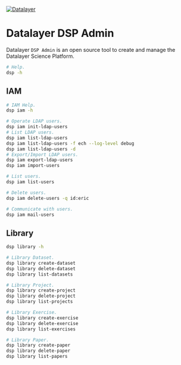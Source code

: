 [![Datalayer](https://raw.githubusercontent.com/datalayer/datalayer/main/res/logo/datalayer-25.svg?sanitize=true)](https://datalayer.io)

# Datalayer DSP Admin

Datalayer `DSP Admin` is an open source tool to create and manage the Datalayer Science Platform.

```bash
# Help.
dsp -h
```

## IAM

```bash
# IAM Help.
dsp iam -h
```

```bash
# Operate LDAP users.
dsp iam init-ldap-users
# List LDAP users.
dsp iam list-ldap-users
dsp iam list-ldap-users -f ech --log-level debug
dsp iam list-ldap-users -d
# Export/Import LDAP users.
dsp iam export-ldap-users
dsp iam import-users
```

```bash
# List users.
dsp iam list-users
```

```bash
# Delete users.
dsp iam delete-users -q id:eric
```

```bash
# Communicate with users.
dsp iam mail-users
```

## Library

```bash
dsp library -h
```

```bash
# Library Dataset.
dsp library create-dataset
dsp library delete-dataset
dsp library list-datasets
```

```bash
# Library Project.
dsp library create-project
dsp library delete-project
dsp library list-projects
```

```bash
# Library Exercise.
dsp library create-exercise
dsp library delete-exercise
dsp library list-exercises
```

```bash
# Library Paper.
dsp library create-paper
dsp library delete-paper
dsp library list-papers
```
